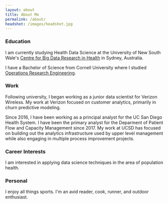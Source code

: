 ```yaml
---
layout: about
title: About Me
permalink: /about/
headshot: /images/headshot.jpg
---
```


### Education

I am currently studying Health Data Science at the University of New South Wale's [Centre for Big Data Research in Health](https://cbdrh.med.unsw.edu.au/) in Sydney, Australia. 

I have a Bachelor of Science from Cornell University where I studied [Operations Research Engineering](https://www.orie.cornell.edu/orie).


### Work

Following university, I began working as a junior data scientist for Verizon Wireless. My work at Verizon focused on customer analytics, primarily in churn predictive modeling.

Since 2016, I have been working as a principal analyst for the UC San Diego Health System.  I have been the primary analyst for the Deparment of Patient Flow and Capacity Management since 2017. My work at UCSD has focused on building out the analytics infrastructure used by upper level management while also engaging in multiple process improvement projects.  

### Career Interests

I am interested in applying data science techniques in the area of population health.  

### Personal

I enjoy all things sports. I'm an avid reader, cook, runner, and outdoor enthusiast.


